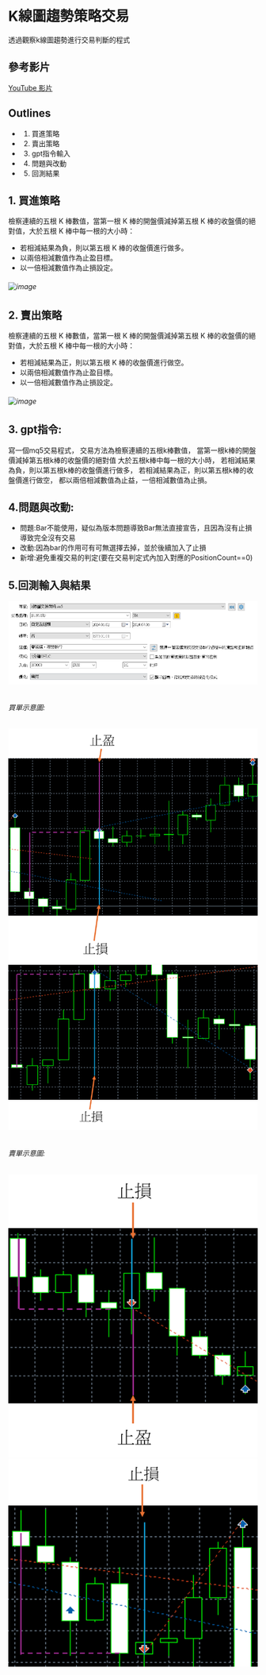 K線圖趨勢策略交易
==================

透過觀察k線圖趨勢進行交易判斷的程式


## 參考影片
[YouTube 影片](https://www.youtube.com/watch?v=YaiLhrUfexY&t=257s)

## Outlines
- 1. 買進策略
- 2. 賣出策略
- 3. gpt指令輸入
- 4. 問題與改動
- 5. 回測結果


## 1. 買進策略
檢察連續的五根 K 棒數值，當第一根 K 棒的開盤價減掉第五根 K 棒的收盤價的絕對值，大於五根 K 棒中每一根的大小時：
- 若相減結果為負，則以第五根 K 棒的收盤價進行做多。
- 以兩倍相減數值作為止盈目標。
- 以一倍相減數值作為止損設定。
###### ![image]() ######

## 2. 賣出策略
檢察連續的五根 K 棒數值，當第一根 K 棒的開盤價減掉第五根 K 棒的收盤價的絕對值，大於五根 K 棒中每一根的大小時：
- 若相減結果為正，則以第五根 K 棒的收盤價進行做空。
- 以兩倍相減數值作為止盈目標。
- 以一倍相減數值作為止損設定。
###### ![image]() ######

## 3. gpt指令:
寫一個mq5交易程式，
交易方法為檢察連續的五根k棒數值，
當第一根k棒的開盤價減掉第五根k棒的收盤價的絕對值
大於五根k棒中每一根的大小時，
若相減結果為負，則以第五根k棒的收盤價進行做多，
若相減結果為正，則以第五根k棒的收盤價進行做空，
都以兩倍相減數值為止益，一倍相減數值為止損。

## 4.問題與改動:
- 問題:Bar不能使用，疑似為版本問題導致Bar無法直接宣告，且因為沒有止損導致完全沒有交易
- 改動:因為bar的作用可有可無選擇去掉，並於後續加入了止損
- 新增:避免重複交易的判定(要在交易判定式內加入對應的PositionCount==0)


## 5.回測輸入與結果
###### ![image](https://github.com/worldstar/MT5-MultiTimeFrame-MA-TDI-Dashboard/blob/main/K%E7%B7%9A%E5%9C%96%E8%B6%A8%E5%8B%A2%E4%BA%A4%E6%98%93%20GPT%E4%BA%A4%E6%98%93%E6%B8%AC%E8%A9%A6/%E5%9C%96%E7%89%873.png) ######


###### 買單示意圖: ######
###### ![image](https://github.com/worldstar/MT5-MultiTimeFrame-MA-TDI-Dashboard/blob/main/K%E7%B7%9A%E5%9C%96%E8%B6%A8%E5%8B%A2%E4%BA%A4%E6%98%93%20GPT%E4%BA%A4%E6%98%93%E6%B8%AC%E8%A9%A6/%E5%9C%96%E7%89%878.png)![image](https://github.com/worldstar/MT5-MultiTimeFrame-MA-TDI-Dashboard/blob/main/K%E7%B7%9A%E5%9C%96%E8%B6%A8%E5%8B%A2%E4%BA%A4%E6%98%93%20GPT%E4%BA%A4%E6%98%93%E6%B8%AC%E8%A9%A6/%E5%9C%96%E7%89%879.png) ######


###### 賣單示意圖: ######
###### ![image](https://github.com/worldstar/MT5-MultiTimeFrame-MA-TDI-Dashboard/blob/main/K%E7%B7%9A%E5%9C%96%E8%B6%A8%E5%8B%A2%E4%BA%A4%E6%98%93%20GPT%E4%BA%A4%E6%98%93%E6%B8%AC%E8%A9%A6/%E5%9C%96%E7%89%8710.png)![image](https://github.com/worldstar/MT5-MultiTimeFrame-MA-TDI-Dashboard/blob/main/K%E7%B7%9A%E5%9C%96%E8%B6%A8%E5%8B%A2%E4%BA%A4%E6%98%93%20GPT%E4%BA%A4%E6%98%93%E6%B8%AC%E8%A9%A6/%E5%9C%96%E7%89%8711.png) ######



